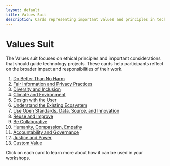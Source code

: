 ```yaml
---
layout: default
title: Values Suit
description: Cards representing important values and principles in technology projects
---
```


# Values Suit

The Values suit focuses on ethical principles and important considerations that should guide technology projects. These cards help participants reflect on the broader impact and responsibilities of their work.

1. [Do Better Than No Harm](/cards/values/do-better-than-no-harm)
2. [Fair Information and Privacy Practices](/cards/values/fair-information-privacy)
3. [Diversity and Inclusion](/cards/values/diversity-inclusion)
4. [Climate and Environment](/cards/values/climate-environment)
5. [Design with the User](/cards/values/design-with-user)
6. [Understand the Existing Ecosystem](/cards/values/understand-ecosystem)
7. [Use Open Standards, Data, Source, and Innovation](/cards/values/open-standards)
8. [Reuse and Improve](/cards/values/reuse-improve)
9. [Be Collaborative](/cards/values/be-collaborative)
10. [Humanity, Compassion, Empathy](/cards/values/humanity-compassion-empathy)
11. [Accountability and Governance](/cards/values/accountability-governance)
12. [Justice and Power](/cards/values/justice-power)
13. [Custom Value](/cards/values/custom-value)

Click on each card to learn more about how it can be used in your workshops.
